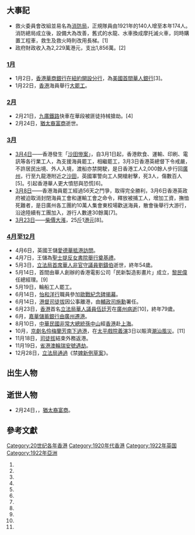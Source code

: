## 大事記

  - 救火委員會改組並易名為[消防局](../Page/香港消防處.md "wikilink")，正規隊員由1921年的140人增至本年174人。消防總局成立後，設備大為改善，舊式的水龍、水車換成摩托滅火車，同時購置工程車，救生及救火時則改用長梯。\[1\]
  - 政府財政收入為2,229萬港元，支出1,856萬。\[2\]

### [1月](https://zh.wikipedia.org/wiki/1月 "wikilink")

  - 1月2日，[香港華商銀行在](https://zh.wikipedia.org/wiki/華商銀行_\(香港\) "wikilink")[紐約開設分行](https://zh.wikipedia.org/wiki/紐約 "wikilink")，為[美國首間華人銀行](https://zh.wikipedia.org/wiki/美國 "wikilink")\[3\]。
  - 1月22日，[香港](../Page/香港.md "wikilink")海員舉行[大罷工](../Page/香港海員大罷工.md "wikilink")。

### [2月](https://zh.wikipedia.org/wiki/2月 "wikilink")

  - 2月21日，[九廣鐵路](../Page/九廣鐵路.md "wikilink")快車在華段被匪徒持械搶劫。\[4\]
  - 2月24日，[猶太裔富商](https://zh.wikipedia.org/wiki/猶太 "wikilink")逝世。

### [3月](../Page/3月.md "wikilink")

  - [3月4日](../Page/3月4日.md "wikilink")——香港發生「[沙田慘案](https://zh.wikipedia.org/wiki/沙田慘案 "wikilink")」，自3月1日起，香港飲食、運輸、印刷、電訊等各行業工人，為支援海員罷工，相繼罷工，3月3日香港英總督下令戒嚴，不許居民出境、外人入境，渡船亦禁開駛，是日香港工人2,000餘人步行回[廣州](https://zh.wikipedia.org/wiki/廣州 "wikilink")，行至九龍港附近之[沙田](https://zh.wikipedia.org/wiki/沙田 "wikilink")，英國軍警向工人開槍射擊，死3人，傷數百人\[5\]。引起香港華人更大憤怒與恐慌\[6\]。
  - [3月8日](../Page/3月8日.md "wikilink")——香港海員罷工經過56天之鬥爭，取得完全勝利，3月6日香港英政府被迫取消封閉海員工會和運輸工會之命令，釋放被捕工人，增加工資，撫恤死難者，是日廣州各工團約10萬人集會東校場歡送海員，散會後舉行大游行，沿途陸續有工團加入，游行人數達30餘萬\[7\]。
  - [3月23日](../Page/3月23日.md "wikilink")——[柴價大漲](https://zh.wikipedia.org/wiki/柴 "wikilink")，25[斤](../Page/斤.md "wikilink")1[港元](../Page/港元.md "wikilink")\[8\]。

### [4月](../Page/4月.md "wikilink")至[12月](https://zh.wikipedia.org/wiki/12月 "wikilink")

  - 4月6日，英國王儲[愛德華抵港訪問](https://zh.wikipedia.org/wiki/愛德華八世 "wikilink")。
  - 4月7日，王儲為[聖士提反女書院舉行奠基禮](../Page/聖士提反女子中學.md "wikilink")。
  - 5月3日，[立法局](https://zh.wikipedia.org/wiki/立法局 "wikilink")[首席華人非官守議員](../Page/首席華人非官守議員.md "wikilink")[劉鑄伯](../Page/劉鑄伯.md "wikilink")逝世，終年54歲。
  - 5月14日，首間由華人創辦的香港電影公司「民新製造影畫片」成立，[黎民偉](../Page/黎民偉.md "wikilink")任總經理。\[9\]
  - 5月19日，輪船工人罷工。
  - 6月14日，[怡和洋行](../Page/怡和洋行.md "wikilink")職員參加[歐戰紀念碑揭幕](https://zh.wikipedia.org/wiki/歐戰 "wikilink")。
  - 6月14日，[港督](https://zh.wikipedia.org/wiki/港督 "wikilink")[司徒拔](../Page/司徒拔.md "wikilink")因公事離港，由[輔政司](https://zh.wikipedia.org/wiki/輔政司 "wikilink")[施勳](../Page/施勳.md "wikilink")署任。
  - 6月23日，[香港](../Page/香港.md "wikilink")首名[立法局](https://zh.wikipedia.org/wiki/立法局 "wikilink")[華人議員](https://zh.wikipedia.org/wiki/華人 "wikilink")[伍廷芳](../Page/伍廷芳.md "wikilink")在[廣州病逝](https://zh.wikipedia.org/wiki/廣州 "wikilink")\[10\]，終年79歲。
  - 6月，[嘉華儲蓄銀行由](https://zh.wikipedia.org/wiki/嘉華銀行 "wikilink")[廣州遷港](https://zh.wikipedia.org/wiki/廣州 "wikilink")。
  - 8月10日，[中華民國非常大總統](https://zh.wikipedia.org/wiki/中華民國非常大總統 "wikilink")[孫中山](../Page/孫中山.md "wikilink")經[香港](../Page/香港.md "wikilink")赴[上海](https://zh.wikipedia.org/wiki/上海 "wikilink")。
  - 10月，[京劇](https://zh.wikipedia.org/wiki/京劇 "wikilink")[名伶](https://zh.wikipedia.org/wiki/名伶 "wikilink")[梅蘭芳南下過港](https://zh.wikipedia.org/wiki/梅蘭芳 "wikilink")，在[太平戲院義演](../Page/太平戲院_\(香港\).md "wikilink")3日以賑濟[潮汕風災](https://zh.wikipedia.org/wiki/潮汕 "wikilink")。\[11\]
  - 11月18日，[司徒拔](../Page/司徒拔.md "wikilink")結束外務返港。
  - 11月19日，[省港澳輪瑞安號遇劫](https://zh.wikipedia.org/wiki/省港澳 "wikilink")。
  - 12月28日，[立法局通過](https://zh.wikipedia.org/wiki/立法局 "wikilink")《禁[婢新例草案](https://zh.wikipedia.org/wiki/婢 "wikilink")》。

## 出生人物

## 逝世人物

  - 2月24日，，[猶太裔富商](https://zh.wikipedia.org/wiki/猶太 "wikilink")。

## 參考文獻

[Category:20世纪各年香港](https://zh.wikipedia.org/wiki/Category:20世纪各年香港 "wikilink") [Category:1920年代香港](https://zh.wikipedia.org/wiki/Category:1920年代香港 "wikilink") [Category:1922年英国](https://zh.wikipedia.org/wiki/Category:1922年英国 "wikilink") [Category:1922年亞洲](https://zh.wikipedia.org/wiki/Category:1922年亞洲 "wikilink")

1.
2.

3.
4.
5.

6.
7.
8.
9.
10.

11.